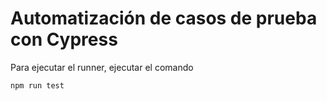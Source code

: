 # Automatización de casos de prueba con Cypress
Para ejecutar el runner, ejecutar el comando

```
npm run test
```